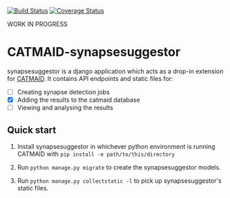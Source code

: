 [![Build Status](https://travis-ci.org/clbarnes/CATMAID-synapsesuggestor.svg?branch=master)](https://travis-ci.org/clbarnes/CATMAID-synapsesuggestor)
[![Coverage Status](https://coveralls.io/repos/github/clbarnes/CATMAID-synapsesuggestor/badge.svg?branch=master)](https://coveralls.io/github/clbarnes/CATMAID-synapsesuggestor?branch=master)

WORK IN PROGRESS

# CATMAID-synapsesuggestor

synapsesuggestor is a django application which acts as a drop-in
extension for [CATMAID](http://www.catmaid.org). It contains API
endpoints and static files for:

- [ ] Creating synapse detection jobs
- [x] Adding the results to the catmaid database
- [ ] Viewing and analysing the results

## Quick start

1. Install synapsesuggestor in whichever python environment is running
CATMAID with `pip install -e path/to/this/directory`

2. Run `python manage.py migrate` to create the synapsesuggestor models.

3. Run `python manage.py collectstatic -l` to pick up
synapsesuggestor's static files.
